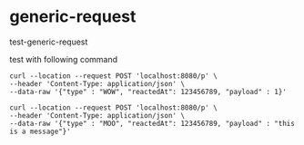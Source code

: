 # generic-request
test-generic-request


test with following command

```
curl --location --request POST 'localhost:8080/p' \
--header 'Content-Type: application/json' \
--data-raw '{"type" : "WOW", "reactedAt": 123456789, "payload" : 1}'
```

```
curl --location --request POST 'localhost:8080/p' \
--header 'Content-Type: application/json' \
--data-raw '{"type" : "MOO", "reactedAt": 123456789, "payload" : "this is a message"}'
```
